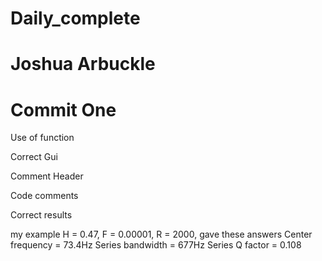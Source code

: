 # Daily_complete
# Joshua Arbuckle
# Commit One

Use of function 

Correct Gui 

Comment Header 

Code comments 

Correct results 

my example H = 0.47, F = 0.00001, R = 2000, gave these answers 
Center frequency = 73.4Hz
Series bandwidth = 677Hz
Series Q factor = 0.108
